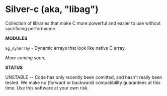 Silver-c (aka, "libag")
=====

Collection of libraries that make C more powerful and easier to use without sacrificing performance.

**MODULES** 

`ag_dynarray` - Dynamic arrays that look like native C array.

_More coming soon..._

**STATUS**

UNSTABLE -- Code has only recently been comitted, and hasn't really been
tested.  We make no (forward or backward) compatibility guarantees at this
time.  Use this software at your own risk.
